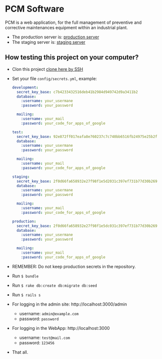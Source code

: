 # PCM Software
PCM is a web application, for the full management of preventive and corrective maintenances equipment within an industrial plant.

  - The production server is: [production server](http://pcm.landes.cl)
  - The staging server is: [staging server](http://test.pcm.landes.cl)

## How testing this project on your computer?
  - Clon this project [clone here by SSH](git@github.com:SislanERP/PCM.git)
  - Set your file `config/secrets.yml`, example:

    ```yml
    development:
      secret_key_base: c7b4233432516deb41b2984d949742d9a3411b2
      database:
        :username: your_usermane
        :password: your_password

      mailing:
        :username: your_mail
        :password: your_code_for_apps_of_google

    test:
      secret_key_base: 92e872ff017eafa8e760237c7c740bb6516fb24975e25b2f0bdc47c6960f
      database:
        :username: your_usermane
        :password: your_password

      mailing:
        :username: your_mail
        :password: your_code_for_apps_of_google

    staging:
      secret_key_base: 2f0d66fa658932e27f98f1e5d2031c397ef731b77d30b269357a7d43a16c
      database:
        :username: your_usermane
        :password: your_password

      mailing:
        :username: your_mail
        :password: your_code_for_apps_of_google

    production:
      secret_key_base: 2f0d66fa658932e27f98f1e5dc031c397ef731b77d30b269357a7d43a16c
      database:
        :username: your_usermane
        :password: your_password

      mailing:
        :username: your_mail
        :password: your_code_for_apps_of_google
    ```

  - REMEMBER: Do not keep production secrets in the repository.
  - Run `$ bundle`
  - Run `$ rake db:create db:migrate db:seed`
  - Run `$ rails s`
  - For logging in the admin site: http://localhost:3000/admin
    - username: `admin@example.com`
    - password: `password`
  - For logging in the WebApp: http://localhost:3000
    - username: `test@mail.com`
    - password: `123456`
  - That all.
